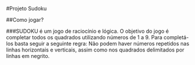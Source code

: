 #Projeto Sudoku

##Como jogar?

###SUDOKU é um jogo de raciocínio e lógica. O objetivo do jogo é completar todos os quadrados utilizando números de 1 a 9. Para completá-los basta seguir a seguinte regra: Não podem haver números repetidos nas linhas horizontais e verticais, assim como nos quadrados delimitados por linhas em negrito.
    